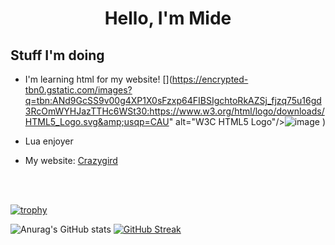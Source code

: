 <h1 align="center">Hello, I'm Mide
</h1>

## Stuff I'm doing

- I'm learning html for my website! [](https://encrypted-tbn0.gstatic.com/images?q=tbn:ANd9GcSS9v00g4XP1X0sFzxp64FIBSIgchtoRkAZSj_fjzq75u16gd3RcOmWYHJazTTHc6WSt30:https://www.w3.org/html/logo/downloads/HTML5_Logo.svg&amp;usqp=CAU" alt="W3C HTML5 Logo"/>![image](https://user-images.githubusercontent.com/95974074/215572123-7ba8fbcb-154b-4be0-ba74-285d31e42fd7.png)
)

- Lua enjoyer

- My website: [Crazygird](https://crazygird.github.io)
</br>
</br>


[![trophy](https://github-profile-trophy.vercel.app/?username=Crazygird)](https://github.com/ryo-ma/github-profile-trophy)

   ![Anurag's GitHub stats](https://github-readme-stats.vercel.app/api?username=Crazygird&show_icons=true&theme=dark) [![GitHub Streak](https://github-readme-streak-stats.herokuapp.com?user=Crazygird&theme=dark&hide_border=true&date_format=M%20j%5B%2C%20Y%5D)](https://git.io/streak-stats)
